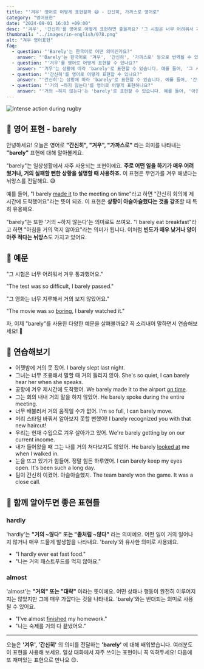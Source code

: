 ```yaml
---
title: "'겨우' 영어로 어떻게 표현할까 😅 - 간신히, 가까스로 영어로"
category: "영어표현"
date: "2024-09-01 16:03 +09:00"
desc: "'겨우', '간신히'를 영어로 어떻게 표현하면 좋을까요? '그 시험은 너무 어려워서 겨우 통과했어요.', '그 영화는 너무 지루해서 거의 보지 않았어요.' 등을 영어로 표현하는 법을 배워봅시다. 다양한 예문을 통해서 연습하고 본인의 표현으로 만들어 보세요."
thumbnail: "../images/in-english/078.png"
alt: "겨우 영어표현"
faq:
  - question: "'Barely'는 한국어로 어떤 의미인가요?"
    answer: "'Barely'는 한국어로 '겨우', '간신히', '가까스로' 등으로 번역될 수 있습니다. 어떤 일을 하기가 매우 어려웠거나, 거의 실패할 뻔한 상황을 설명할 때 사용합니다."
  - question: "'겨우'를 영어로 어떻게 표현할 수 있나요?"
    answer: "'겨우'는 상황에 따라 'barely'로 표현할 수 있습니다. 예를 들어, '그 시험은 너무 어려워서 겨우 통과했어요'는 'The test was so difficult, I barely passed'로 말할 수 있습니다."
  - question: "'간신히'를 영어로 어떻게 표현할 수 있나요?"
    answer: "'간신히'는 상황에 따라 'barely'로 표현할 수 있습니다. 예를 들어, '간신히 회의에 제시간에 도착했어요'는 'I barely made it to the meeting on time'으로 말할 수 있습니다."
  - question: "'거의 ~하지 않는다'를 영어로 어떻게 표현하나요?"
    answer: "'거의 ~하지 않는다'는 'barely'로 표현할 수 있습니다. 예를 들어, '아침을 거의 먹지 않아요'는 'I barely eat breakfast'로 표현할 수 있습니다."
---
```


![Intense action during rugby](../images/in-english/078-1.avif)

## 🌟 영어 표현 - barely

안녕하세요! 오늘은 영어로 **"간신히", "겨우", "가까스로"** 라는 의미를 나타내는 **"barely"** 표현에 대해 알아볼게요.

"barely"는 일상생활에서 자주 사용되는 표현이에요. **주로 어떤 일을 하기가 매우 어려웠거나, 거의 실패할 뻔한 상황을 설명할 때 사용하죠.** 이 표현은 무언가를 겨우 해냈다는 뉘앙스를 전달해요. 😅

예를 들어, "I barely [made it](/blog/in-english/244.make-it/) to the meeting on time"라고 하면 "간신히 회의에 제시간에 도착했어요"라는 뜻이 되죠. 이 표현은 **상황이 아슬아슬했다는 것을 강조**할 때 특히 유용해요.

"barely"는 또한 '거의 ~하지 않는다'는 의미로도 쓰여요. "I barely eat breakfast"라고 하면 "아침을 거의 먹지 않아요"라는 의미가 됩니다. 이처럼 **빈도가 매우 낮거나 양이 아주 적다는 뉘앙스**도 가지고 있어요.

## 📖 예문

"그 시험은 너무 어려워서 겨우 통과했어요."

"The test was so difficult, I barely passed."

"그 영화는 너무 지루해서 거의 보지 않았어요."

"The movie was so [boring](/blog/vocab-1/040.boring/), I barely watched it."

자, 이제 "barely"를 사용한 다양한 예문을 살펴볼까요? 꼭 소리내어 말하면서 연습해보세요! 🚀

## 💬 연습해보기

<ul data-interactive-list>
  <li data-interactive-item>
    <span data-toggler>어젯밤에 거의 못 잤어.</span>
    <span data-answer>I barely slept last night.</span>
  </li>
  <li data-interactive-item>
    <span data-toggler>그녀는 너무 조용해서 말할 때 거의 들리지 않아.</span>
    <span data-answer>She's so quiet, I can barely hear her when she speaks.</span>
  </li>
  <li data-interactive-item>
    <span data-toggler>공항에 겨우 제시간에 도착했어.</span>
    <span data-answer>We barely made it to the airport <a href="/blog/vocab-1/043.on-time/">on time</a>.</span>
  </li>
  <li data-interactive-item>
    <span data-toggler>그는 회의 내내 거의 말을 하지 않았어.</span>
    <span data-answer>He barely spoke during the entire meeting.</span>
  </li>
  <li data-interactive-item>
    <span data-toggler>너무 배불러서 거의 움직일 수가 없어.</span>
    <span data-answer>I'm so full, I can barely move.</span>
  </li>
  <li data-interactive-item>
    <span data-toggler>머리 스타일 바꿔서 알아보지 못할 뻔했어!</span>
    <span data-answer>I barely recognized you with that new haircut!</span>
  </li>
  <li data-interactive-item>
    <span data-toggler>우리는 현재 수입으로 겨우 살아가고 있어.</span>
    <span data-answer>We're barely getting by on our current income.</span>
  </li>
  <li data-interactive-item>
    <span data-toggler>내가 들어왔을 때 그는 나를 거의 쳐다보지도 않았어.</span>
    <span data-answer>He barely <a href="/blog/in-english/319.look-at/">looked at</a> me when I walked in.</span>
  </li>
  <li data-interactive-item>
    <span data-toggler>눈을 뜨고 있기가 힘들어. 정말 힘든 하루였어.</span>
    <span data-answer>I can barely keep my eyes open. It's been such a long day.</span>
  </li>
  <li data-interactive-item>
    <span data-toggler>팀이 간신히 이겼어. 아슬아슬했지.</span>
    <span data-answer>The team barely won the game. It was a close call.</span>
  </li>
</ul>

## 🤝 함께 알아두면 좋은 표현들

### hardly

'hardly'는 **"거의 ~않다" 또는 "좀처럼 ~않다"** 라는 의미예요. 어떤 일이 거의 일어나지 않거나 매우 드물게 발생함을 나타내요. 'barely'와 유사한 의미로 사용돼요.

- "I hardly ever eat fast food."
- "나는 거의 패스트푸드를 먹지 않아요."

### almost

'almost'는 **"거의" 또는 "대략"** 이라는 뜻이에요. 어떤 상태나 행동이 완전히 이루어지지는 않았지만 그에 매우 가깝다는 것을 나타내요. 'barely'와는 반대되는 의미로 사용될 수 있어요.

- "I've almost [finished](/blog/in-english/295.finish/) my homework."
- "나는 숙제를 거의 다 끝냈어요."

---

오늘은 **'겨우', '간신히'** 의 의미를 전달하는 **'barely'** 에 대해 배워봤습니다. 여러분도 이 표현을 사용해 보세요. 일상 대화에서 자주 쓰이는 표현이니 꼭 익혀두세요! 다음에 또 재미있는 표현으로 만나요 😊.
